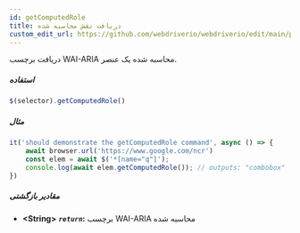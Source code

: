 ```yaml
---
id: getComputedRole
title: دریافت نقش محاسبه شده
custom_edit_url: https://github.com/webdriverio/webdriverio/edit/main/packages/webdriverio/src/commands/element/getComputedRole.ts
---
```


دریافت برچسب WAI-ARIA محاسبه شده یک عنصر.

##### استفاده

```js
$(selector).getComputedRole()
```

##### مثال

```js title="getComputedRole.js"
it('should demonstrate the getComputedRole command', async () => {
    await browser.url('https://www.google.com/ncr')
    const elem = await $('*[name="q"]');
    console.log(await elem.getComputedRole()); // outputs: "combobox"
})
```

##### مقادیر بازگشتی

- **&lt;String&gt;**
            **<code><var>return</var></code>:**  برچسب WAI-ARIA محاسبه شده